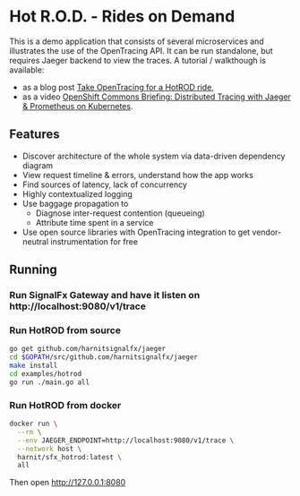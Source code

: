 # Hot R.O.D. - Rides on Demand

This is a demo application that consists of several microservices and illustrates
the use of the OpenTracing API. It can be run standalone, but requires Jaeger backend
to view the traces. A tutorial / walkthough is available:
  * as a blog post [Take OpenTracing for a HotROD ride][hotrod-tutorial],
  * as a video [OpenShift Commons Briefing: Distributed Tracing with Jaeger & Prometheus on Kubernetes][hotrod-openshift].

## Features

* Discover architecture of the whole system via data-driven dependency diagram
* View request timeline & errors, understand how the app works
* Find sources of latency, lack of concurrency
* Highly contextualized logging
* Use baggage propagation to
  * Diagnose inter-request contention (queueing)
  * Attribute time spent in a service
* Use open source libraries with OpenTracing integration to get vendor-neutral instrumentation for free

## Running

### Run SignalFx Gateway and have it listen on http://localhost:9080/v1/trace

### Run HotROD from source

```bash
go get github.com/harnitsignalfx/jaeger
cd $GOPATH/src/github.com/harnitsignalfx/jaeger
make install
cd examples/hotrod
go run ./main.go all
```

### Run HotROD from docker
```bash
docker run \
  --rm \
  --env JAEGER_ENDPOINT=http://localhost:9080/v1/trace \
  --network host \
  harnit/sfx_hotrod:latest \
  all
```

Then open http://127.0.0.1:8080


[hotrod-tutorial]: https://medium.com/@YuriShkuro/take-opentracing-for-a-hotrod-ride-f6e3141f7941
[hotrod-openshift]: https://blog.openshift.com/openshift-commons-briefing-82-distributed-tracing-with-jaeger-prometheus-on-kubernetes/

